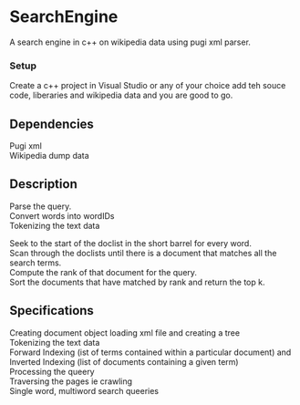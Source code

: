 # SearchEngine
A search engine in c++ on wikipedia data using pugi xml parser.
### Setup
Create a c++ project in Visual Studio or any of your choice add teh souce code, liberaries and wikipedia data and you are good to go.

## Dependencies
Pugi xml</br>
Wikipedia dump data</br>

## Description
Parse the query.</br>
Convert words into wordIDs</br>Tokenizing the text data</br>

Seek to the start of the doclist in the short barrel for every word.</br>
Scan through the doclists until there is a document that matches all the search terms.</br>
Compute the rank of that document for the query.</br>
Sort the documents that have matched by rank and return the top k.</br>

## Specifications 
Creating document object loading xml file and creating a tree</br>
Tokenizing the text data</br>
Forward Indexing (ist of terms contained within a particular document) and Inverted Indexing (list of documents containing a given term)</br>
Processing the queery</br>
Traversing the pages ie crawling</br>
Single word, multiword search queeries</br>

